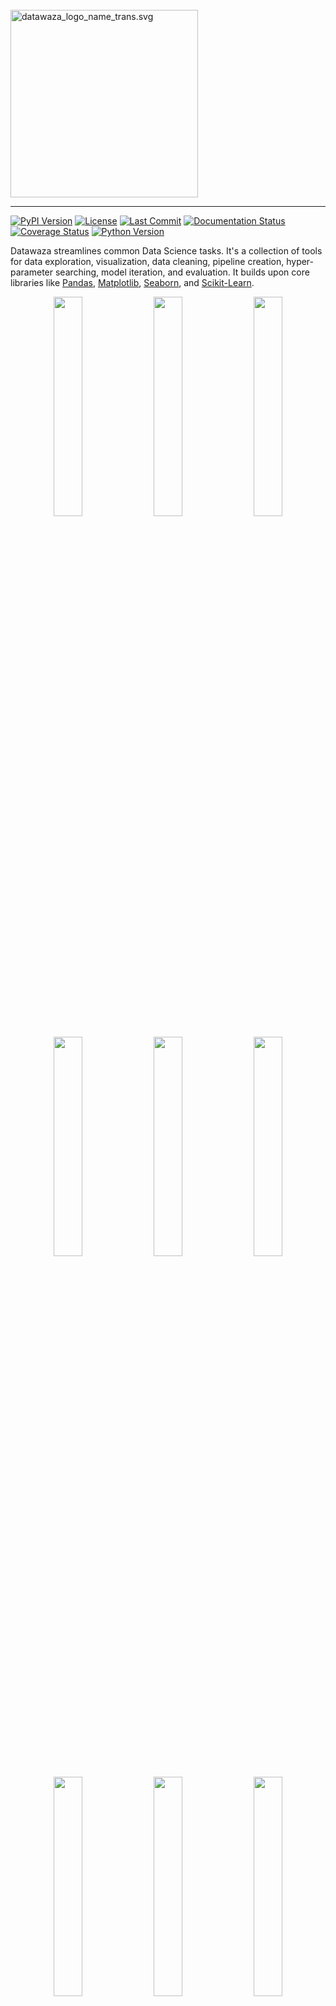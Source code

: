 <br />
<img src="https://www.datawaza.com/en/latest/_static/datawaza_logo_name_trans.svg" alt="datawaza_logo_name_trans.svg" width="300"/>

--------------------------------------
[![PyPI Version](https://img.shields.io/pypi/v/datawaza)](https://pypi.org/project/datawaza/)
[![License](https://img.shields.io/github/license/jbeno/datawaza)](https://github.com/jbeno/datawaza/blob/main/LICENSE)
[![Last Commit](https://img.shields.io/github/last-commit/jbeno/datawaza)](https://github.com/jbeno/datawaza)
[![Documentation Status](https://readthedocs.org/projects/datawaza/badge/?version=latest)](https://www.datawaza.com/en/latest/?badge=latest)
[![Coverage Status](https://coveralls.io/repos/github/jbeno/datawaza/badge.svg?branch=main)](https://coveralls.io/github/jbeno/datawaza?branch=main)
[![Python Version](https://img.shields.io/pypi/pyversions/datawaza)]()

Datawaza streamlines common Data Science tasks. It's a collection of tools for data exploration, visualization, data cleaning, pipeline creation, hyper-parameter searching, model iteration, and evaluation. It builds upon core libraries like [Pandas](https://pandas.pydata.org/), [Matplotlib](https://matplotlib.org/), [Seaborn](https://seaborn.pydata.org/), and [Scikit-Learn](https://scikit-learn.org/stable/).

<p align="center">
  <a href="https://www.datawaza.com/en/latest/explore.html#datawaza.explore.plot_charts"><img src="https://www.datawaza.com/en/latest/_static/plot_charts.png" width="30%" /></a>
  <a href="https://www.datawaza.com/en/latest/explore.html#datawaza.explore.plot_map_ca"><img src="https://www.datawaza.com/en/latest/_static/plot_map_ca.png" width="30%" style="margin:0 1%;" /></a>
  <a href="https://www.datawaza.com/en/latest/explore.html#datawaza.explore.plot_3d"><img src="https://www.datawaza.com/en/latest/_static/plot_3d.png" width="30%" /></a>
</p>
<p align="center">
  <a href="https://www.datawaza.com/en/latest/model.html#datawaza.model.iterate_model"><img src="https://www.datawaza.com/en/latest/_static/iterate_model_1.png" width="30%" /></a>
  <a href="https://www.datawaza.com/en/latest/model.html#datawaza.model.iterate_model"><img src="https://www.datawaza.com/en/latest/_static/iterate_model_2.png" width="30%" style="margin:0 1%;" /></a>
  <a href="https://www.datawaza.com/en/latest/model.html#datawaza.model.plot_results"><img src="https://www.datawaza.com/en/latest/_static/plot_results.png" width="30%" /></a>
</p>
<p align="center">
  <a href="https://www.datawaza.com/en/latest/explore.html#datawaza.explore.get_corr"><img src="https://www.datawaza.com/en/latest/_static/get_corr.png" width="30%" /></a>
  <a href="https://www.datawaza.com/en/latest/clean.html#datawaza.clean.reduce_multicollinearity"><img src="https://www.datawaza.com/en/latest/_static/reduce_multicollinearity.png" width="30%" style="margin:0 1%;" /></a>
  <a href="https://www.datawaza.com/en/latest/explore.html#datawaza.explore.plot_corr"><img src="https://www.datawaza.com/en/latest/_static/plot_corr.png" width="30%" /></a>
</p>


Documentation
-------------

Online documentation is available at [Datawaza.com](https://datawaza.com).

The [User Guide](https://www.datawaza.com/en/latest/userguide.html) is a Jupyter notebook that walks through how to use the Datawaza functions. It's probably the best place to start.

There is also an API reference for the major modules: [Clean](https://www.datawaza.com/en/latest/clean.html), [Explore](https://www.datawaza.com/en/latest/explore.html), [Model](https://www.datawaza.com/en/latest/model.html), and [Tools](https://www.datawaza.com/en/latest/tools.html).

Installation
------------

The [latest release](https://pypi.org/project/datawaza/) (and required dependencies) can be installed from PyPI:

    pip install datawaza

I suggest creating a new environment to test it out, since it will download a number of libraries.

Quick Start
-----------

The [User Guide](https://www.datawaza.com/en/latest/userguide.html) will show you how to use Datawaza's functions in depth. Assuming you already have data loaded, here are some examples of how you might use some functions during data analysis and modeling:

    import datawaza as dw
    
Show the unique values of each variable below the threshold of n = 12:

    dw.get_unique(df, 12, count=True, percent=True)

Plot bar charts of categorical variables, dimensioned by the target variable:

    dw.plot_charts(df, plot_type='cat', cat_cols=cat_columns, hue='y', rotation=90)

Get the top positive and negative correlations with the target variable, and save to lists:

    pos_features, neg_features = dw.get_corr(df_enc, n=15, var='subscribed_enc', return_arrays=True)

Plot a chart showing the top correlations with the target variable:

    dw.plot_corr(df_enc, 'subscribed_enc', n=16, size=(12,6), rotation=90)

Run a model iteration, which dynamically assembles a pipeline and evaluates the model, including
charts of residuals, predicted vs. actual, and coefficients:

    results_df, iteration_1 = dw.iterate_model(X_train, X_test, y_train, y_test,
        transformers=['ohe', 'log', 'poly3'], model='linreg',
        iteration='1', note='Test size: 0.25, Pipeline: OHE > Log > Poly3 > LinReg',
        plot=True, lowess=True, coef=True, perm=True, vif=True, decimal=2,
        save=True, save_df=results_df, config=my_config)

Compare train/test scores across model iterations, and select the best result:

    dw.plot_results(results_df, metrics=['Train MAE', 'Test MAE'], y_label='Mean Absolute Error',
        select_metric='Test MAE', select_criteria='min', decimal=0)


Dependencies
------------

Datawaza supports Python 3.10. It may support other versions, but these have not been tested yet.

Due to the breadth of use cases, installation requires NumPy, Pandas, Matplotlib, Seaborn, Plotly, Scikit-Learn, SciPy, Cartopy, GeoPandas, StatsModels, and a few other supporting packages. See the [Requirements.txt](https://github.com/jbeno/datawaza/blob/main/requirements.txt).

Development
-----------

The [Datawaza Repo](https://github.com/jbeno/datawaza) is on GitHub. 

Please submit bugs that you encounter to the [Issue Tracker](https://github.com/jbeno/datawaza/issues). Contributions and ideas for enhancements are welcome! So far this is a solo effort, but I would love to collaborate.

What is Waza?
-------------

Waza (技) means "technique" in Japanese. In martial arts like Aikido, it is paired with words like "suwari-waza" (sitting techniques) or "kaeshi-waza" (reversal techniques). So we've paired it with "data" to represent Data Science techniques: データ技 "data-waza".

Origin Story
-------------

Most of these functions were created while I was pursuing a [Professional Certificate in Machine Learning & Artificial Intelligence](https://em-executive.berkeley.edu/professional-certificate-machine-learning-artificial-intelligence) from U.C. Berkeley. With every assignment, I tried to simplify repetitive tasks and streamline my workflow. They served me well, and I hope you will find some value in them.

Change Log
-------------
Please see the [Change Log](CHANGELOG.md) for a history of changes.

